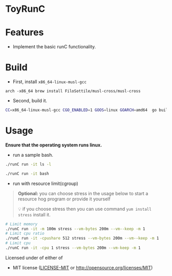 # ToyRunC 


# Features
* Implement the basic runC functionality. 

# Build
* First, install `x86_64-linux-musl-gcc`
```
arch -x86_64 brew install FiloSottile/musl-cross/musl-cross
```

* Second, build it.
```bash
CC=x86_64-linux-musl-gcc CGO_ENABLED=1 GOOS=linux GOARCH=amd64  go build -ldflags "-linkmode external -extldflags -static" -o runC /cmd/main.go
```

# Usage
**Ensure that the operating system runs linux.**
* run a sample bash.
```bash
./runC run -it ls -l

./runC run -it bash
```

* run with resource limit(cgroup)
> **Optional:** you can choose stress in the usage below to start a resource hog program or provide it yourself
> 
> 💡 if you choose stress then you can use command `yum install stress` install it. 
```bash
# Limit memory
./runC run -it -m 100m stress --vm-bytes 200m --vm--keep -m 1
# Limit cpu ratio
./runC run -it -cpushare 512 stress --vm-bytes 200m --vm--keep -m 1
# Limit cpu 
./runC run -it -cpu 1 stress --vm-bytes 200m --vm-keep -m 1
```
Licensed under of either of

* MIT license ([LICENSE-MIT](LICENSE) or http://opensource.org/licenses/MIT)
